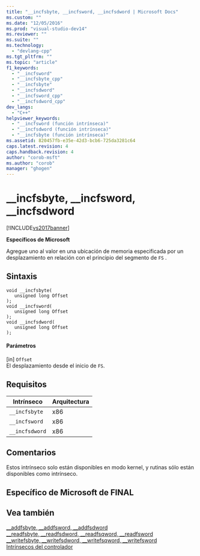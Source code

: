 ```yaml
---
title: "__incfsbyte, __incfsword, __incfsdword | Microsoft Docs"
ms.custom: ""
ms.date: "12/05/2016"
ms.prod: "visual-studio-dev14"
ms.reviewer: ""
ms.suite: ""
ms.technology: 
  - "devlang-cpp"
ms.tgt_pltfrm: ""
ms.topic: "article"
f1_keywords: 
  - "__incfsword"
  - "__incfsbyte_cpp"
  - "__incfsbyte"
  - "__incfsdword"
  - "__incfsword_cpp"
  - "__incfsdword_cpp"
dev_langs: 
  - "C++"
helpviewer_keywords: 
  - "__incfsword (función intrínseca)"
  - "__incfsdword (función intrínseca)"
  - "__incfsbyte (función intrínseca)"
ms.assetid: 820457fb-e35e-42d3-bcb6-725da3281c64
caps.latest.revision: 4
caps.handback.revision: 4
author: "corob-msft"
ms.author: "corob"
manager: "ghogen"
---
```

# __incfsbyte, __incfsword, __incfsdword
[!INCLUDE[vs2017banner](../assembler/inline/includes/vs2017banner.md)]

**Específicos de Microsoft**  
  
 Agregue uno al valor en una ubicación de memoria especificada por un desplazamiento en relación con el principio del segmento de `FS` .  
  
## Sintaxis  
  
```  
void __incfsbyte(   
   unsigned long Offset   
);  
void __incfsword(   
   unsigned long Offset   
);  
void __incfsdword(   
   unsigned long Offset  
);  
```  
  
#### Parámetros  
 \[in\] `Offset`  
 El desplazamiento desde el inicio de `FS`.  
  
## Requisitos  
  
|Intrínseco|Arquitectura|  
|----------------|------------------|  
|`__incfsbyte`|x86|  
|`__incfsword`|x86|  
|`__incfsdword`|x86|  
  
## Comentarios  
 Estos intrínseco solo están disponibles en modo kernel, y rutinas sólo están disponibles como intrínseco.  
  
## Específico de Microsoft de FINAL  
  
## Vea también  
 [\_\_addfsbyte, \_\_addfsword, \_\_addfsdword](../intrinsics/addfsbyte-addfsword-addfsdword.md)   
 [\_\_readfsbyte, \_\_readfsdword, \_\_readfsqword, \_\_readfsword](../intrinsics/readfsbyte-readfsdword-readfsqword-readfsword.md)   
 [\_\_writefsbyte, \_\_writefsdword, \_\_writefsqword, \_\_writefsword](../intrinsics/writefsbyte-writefsdword-writefsqword-writefsword.md)   
 [Intrínsecos del controlador](../intrinsics/compiler-intrinsics.md)